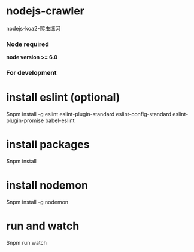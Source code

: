 # nodejs-crawler
nodejs-koa2-爬虫练习

### Node required

**node version >= 6.0**



### For development
  # install eslint (optional)
  $npm install -g eslint eslint-plugin-standard eslint-config-standard eslint-plugin-promise babel-eslint

  # install packages
  $npm install

  # install nodemon
  $npm install -g nodemon

  # run and watch
  $npm run watch



